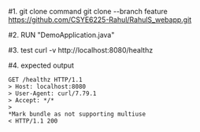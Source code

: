 

#1. git clone command 
    git clone --branch feature https://github.com/CSYE6225-Rahul/RahulS_webapp.git

#2. RUN "DemoApplication.java"

#3. test
    curl -v http://localhost:8080/healthz

#4. expected output
    
    GET /healthz HTTP/1.1
    > Host: localhost:8080
    > User-Agent: curl/7.79.1
    > Accept: */*
    >
    *Mark bundle as not supporting multiuse
    < HTTP/1.1 200 

